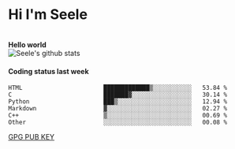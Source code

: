 <h1>Hi I'm Seele</h1>
<br>
<b> Hello world</b>
<br>
<img src="https://github-readme-stats.vercel.app/api?username=Seele0oO&show_icons=true&icon_color=0366d6&bg_color=ffffff&hide_title=true&hide=contribs&include_all_commits=true" alt="Seele's github stats"/>
<br>

<h4>Coding status last week </h4>

<!--START_SECTION:waka-->

```text
HTML                       █████████████▒░░░░░░░░░░░   53.84 %
C                          ███████▓░░░░░░░░░░░░░░░░░   30.14 %
Python                     ███▒░░░░░░░░░░░░░░░░░░░░░   12.94 %
Markdown                   ▓░░░░░░░░░░░░░░░░░░░░░░░░   02.27 %
C++                        ▒░░░░░░░░░░░░░░░░░░░░░░░░   00.69 %
Other                      ░░░░░░░░░░░░░░░░░░░░░░░░░   00.08 %
```

<!--END_SECTION:waka-->



[GPG PUB KEY](https://keys.openpgp.org/vks/v1/by-fingerprint/3FCE91BF5B9666B55B67213C4C57B7824A5B6680)

